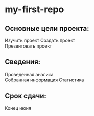 # my-first-repo

## Основные цели проекта:
Изучить проект
Создать проект  
Презентовать проект

## Сведения:
Проведенная аналика  
Собранная информация
Статистика

## Срок сдачи:
Конец июня